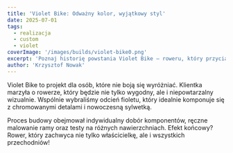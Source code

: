 ```yaml
---
title: 'Violet Bike: Odważny kolor, wyjątkowy styl'
date: 2025-07-01
tags:
  - realizacja
  - custom
  - violet
coverImage: '/images/builds/violet-bike0.png'
excerpt: 'Poznaj historię powstania Violet Bike – roweru, który przyciąga wzrok i podkreśla indywidualność właściciela.'
author: 'Krzysztof Nowak'
---
```


Violet Bike to projekt dla osób, które nie boją się wyróżniać. Klientka marzyła o rowerze, który będzie nie tylko wygodny, ale i niepowtarzalny wizualnie. Wspólnie wybraliśmy odcień fioletu, który idealnie komponuje się z chromowanymi detalami i nowoczesną sylwetką.

Proces budowy obejmował indywidualny dobór komponentów, ręczne malowanie ramy oraz testy na różnych nawierzchniach. Efekt końcowy? Rower, który zachwyca nie tylko właścicielkę, ale i wszystkich przechodniów!
